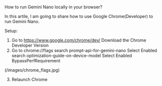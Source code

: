 How to run Gemini Nano locally in your browser?

In this artile, I am going to share how to use Google Chrome(Developer) to run Gemini Nano.

Setup:
1.	Go to https://www.google.com/chrome/dev/
Download the Chrome Developer Version
2.	Go to chrome://flags
search prompt-api-for-gemini-nano
Select Enabled
search optimization-guide-on-device-model
Select Enabled BypassPerfRequirement

(/images/chrome_flags.jpg)

3.	Relaunch Chrome
